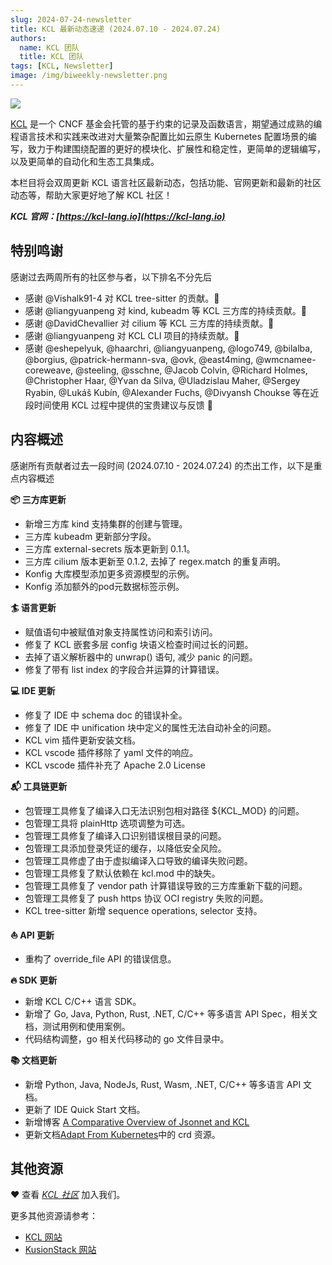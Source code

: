 ```yaml
---
slug: 2024-07-24-newsletter
title: KCL 最新动态速递 (2024.07.10 - 2024.07.24)
authors:
  name: KCL 团队
  title: KCL 团队
tags: [KCL, Newsletter]
image: /img/biweekly-newsletter.png
---
```


![](/img/biweekly-newsletter-zh.png)

[KCL](https://github.com/kcl-lang) 是一个 CNCF 基金会托管的基于约束的记录及函数语言，期望通过成熟的编程语言技术和实践来改进对大量繁杂配置比如云原生 Kubernetes 配置场景的编写，致力于构建围绕配置的更好的模块化、扩展性和稳定性，更简单的逻辑编写，以及更简单的自动化和生态工具集成。

本栏目将会双周更新 KCL 语言社区最新动态，包括功能、官网更新和最新的社区动态等，帮助大家更好地了解 KCL 社区！

**_KCL 官网：[https://kcl-lang.io](https://kcl-lang.io)_**

## 特别鸣谢

感谢过去两周所有的社区参与者，以下排名不分先后

- 感谢 @Vishalk91-4 对 KCL tree-sitter 的贡献。🙌
- 感谢 @liangyuanpeng 对 kind, kubeadm 等 KCL 三方库的持续贡献。🙌
- 感谢 @DavidChevallier 对 cilium 等 KCL 三方库的持续贡献。🙌
- 感谢 @liangyuanpeng 对 KCL CLI 项目的持续贡献。🙌
- 感谢 @eshepelyuk, @haarchri, @liangyuanpeng, @logo749, @bilalba, @borgius, @patrick-hermann-sva, @ovk, @east4ming, @wmcnamee-coreweave, @steeling, @sschne, @Jacob Colvin, @Richard Holmes, @Christopher Haar, @Yvan da Silva, @Uladzislau Maher, @Sergey Ryabin, @Lukáš Kubín, @Alexander Fuchs, @Divyansh Choukse 等在近段时间使用 KCL 过程中提供的宝贵建议与反馈 🙌

## 内容概述

感谢所有贡献者过去一段时间 (2024.07.10 - 2024.07.24) 的杰出工作，以下是重点内容概述

**📦️ 三方库更新**

- 新增三方库 kind 支持集群的创建与管理。
- 三方库 kubeadm 更新部分字段。
- 三方库 external-secrets 版本更新到 0.1.1。
- 三方库 cilium 版本更新至 0.1.2, 去掉了 regex.match 的重复声明。
- Konfig 大库模型添加更多资源模型的示例。
- Konfig 添加额外的pod元数据标签示例。

**🏄 语言更新**

- 赋值语句中被赋值对象支持属性访问和索引访问。
- 修复了 KCL 嵌套多层 config 块语义检查时间过长的问题。
- 去掉了语义解析器中的 unwrap() 语句, 减少 panic 的问题。
- 修复了带有 list index 的字段合并运算的计算错误。

**💻 IDE 更新**

- 修复了 IDE 中 schema doc 的错误补全。
- 修复了 IDE 中 unification 块中定义的属性无法自动补全的问题。
- KCL vim 插件更新安装文档。
- KCL vscode 插件移除了 yaml 文件的响应。
- KCL vscode 插件补充了 Apache 2.0 License

**📬️ 工具链更新**

- 包管理工具修复了编译入口无法识别包相对路径 ${KCL_MOD} 的问题。
- 包管理工具将 plainHttp 选项调整为可选。
- 包管理工具修复了编译入口识别错误根目录的问题。
- 包管理工具添加登录凭证的缓存，以降低安全风险。
- 包管理工具修虚了由于虚拟编译入口导致的编译失败问题。
- 包管理工具修复了默认依赖在 kcl.mod 中的缺失。
- 包管理工具修复了 vendor path 计算错误导致的三方库重新下载的问题。
- 包管理工具修复了 push https 协议 OCI registry 失败的问题。
- KCL tree-sitter 新增 sequence operations, selector 支持。


**⛵️ API 更新**

- 重构了 override_file API 的错误信息。

**🔥 SDK 更新**

- 新增 KCL C/C++ 语言 SDK。
- 新增了 Go, Java, Python, Rust, .NET, C/C++ 等多语言 API Spec，相关文档，测试用例和使用案例。
- 代码结构调整，go 相关代码移动的 go 文件目录中。

**📚️ 文档更新**

- 新增 Python, Java, NodeJs, Rust, Wasm, .NET, C/C++ 等多语言 API 文档。
- 更新了 IDE Quick Start 文档。
- 新增博客 [A Comparative Overview of Jsonnet and KCL](https://www.kcl-lang.io/blog/2024-07-22-Jsonnet-kcl-comparison)
- 更新文档[Adapt From Kubernetes](https://www.kcl-lang.io/docs/user_docs/guides/working-with-k8s/adapt-from-kubernetes)中的 crd 资源。

## 其他资源

❤️ 查看 _[KCL 社区](https://github.com/kcl-lang/community)_ 加入我们。

更多其他资源请参考：

- [KCL 网站](https://kcl-lang.io/)
- [KusionStack 网站](https://kusionstack.io/)
